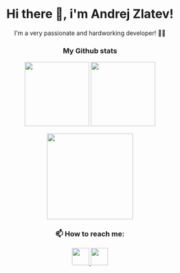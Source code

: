 <h1 align="center">
  Hi there 👋, i'm Andrej Zlatev!
</h1>

<p align="center">
  I'm a very passionate and hardworking developer! 👨‍💻
</p>

<h3 align="center">
  My Github stats
</h3>

<p align="center">
  <img height="150" src="https://github-readme-stats.vercel.app/api?username=Andrej-Zlatev&theme=dark&count_private=true&show_icons=true"/>
  <img height="150" src="https://github-readme-stats.vercel.app/api/top-langs/?username=Andrej-Zlatev&theme=react&layout=compact"/>
</p>

<p align="center">
  <img height="200" src="https://github-readme-streak-stats.herokuapp.com/?user=Andrej-Zlatev&theme=dark&background=0d1117&date_format=M%20j%5B%2C%20Y%5D"/>
</p>

<h3 align="center">
  📫 How to reach me:
</h3>

<p align="center">
  <a href="mailto:andrej.zlatev31@gmail.com">
    <img height="40" src="https://user-images.githubusercontent.com/75941337/185814665-e834706f-b369-4043-9d29-b1a29bdbc4f1.png"/>
  </a>
  <a href="www.linkedin.com/in/andrej-zlatev">
    <img height="40" src="https://user-images.githubusercontent.com/75941337/185814731-f6942776-d103-4f94-9c01-c59de32fa98d.png"/>
  </a>
</p>
